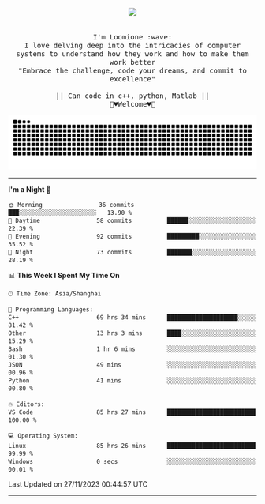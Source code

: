 <p align="center"><img src="https://i.imgur.com/A6bWGFl.gif"/></p>

<p align="center">
  <br />
  <samp>
    I'm Loomione :wave:
    <br />
    I love delving deep into the intricacies of computer systems to understand how they work and how to make them work better
    <br />
    "Embrace the challenge, code your dreams, and commit to excellence"
    <br>
                  <br> || Can code in c++, python, Matlab || <br>
                             🌼♥️Welcome♥️🥰
  </samp>
</p> 
<div align="center">
<picture>
  <source media="(prefers-color-scheme: dark)" srcset="https://raw.githubusercontent.com/Loomione/Loomione/output/github-contribution-grid-snake-dark.svg">
  <source media="(prefers-color-scheme: light)" srcset="https://raw.githubusercontent.com/Loomione/Loomione/output/github-contribution-grid-snake.svg">
  <img alt="github contribution grid snake animation" src="https://raw.githubusercontent.com/Loomione/Loomione/output/github-contribution-grid-snake.svg">
</picture>
</div>

-------

<!--START_SECTION:waka-->
**I'm a Night 🦉** 

```text
🌞 Morning                36 commits          ███░░░░░░░░░░░░░░░░░░░░░░   13.90 % 
🌆 Daytime                58 commits          ██████░░░░░░░░░░░░░░░░░░░   22.39 % 
🌃 Evening                92 commits          █████████░░░░░░░░░░░░░░░░   35.52 % 
🌙 Night                  73 commits          ███████░░░░░░░░░░░░░░░░░░   28.19 % 
```


📊 **This Week I Spent My Time On** 

```text
🕑︎ Time Zone: Asia/Shanghai

💬 Programming Languages: 
C++                      69 hrs 34 mins      ████████████████████░░░░░   81.42 % 
Other                    13 hrs 3 mins       ████░░░░░░░░░░░░░░░░░░░░░   15.29 % 
Bash                     1 hr 6 mins         ░░░░░░░░░░░░░░░░░░░░░░░░░   01.30 % 
JSON                     49 mins             ░░░░░░░░░░░░░░░░░░░░░░░░░   00.96 % 
Python                   41 mins             ░░░░░░░░░░░░░░░░░░░░░░░░░   00.80 % 

🔥 Editors: 
VS Code                  85 hrs 27 mins      █████████████████████████   100.00 % 

💻 Operating System: 
Linux                    85 hrs 26 mins      █████████████████████████   99.99 % 
Windows                  0 secs              ░░░░░░░░░░░░░░░░░░░░░░░░░   00.01 % 
```


 Last Updated on 27/11/2023 00:44:57 UTC
<!--END_SECTION:waka-->
-------




